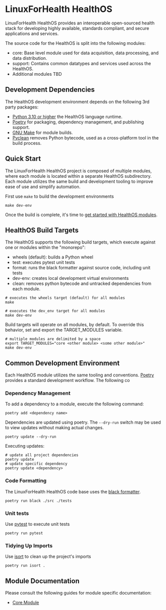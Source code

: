 # LinuxForHealth HealthOS

LinuxForHealth HealthOS provides an interoperable open-sourced health stack for developing highly available, 
standards compliant, and secure applications and services.

The source code for the HealthOS is split into the following modules:

- core: Base level module used for data acquisition, data processing, and data distribution.
- support: Contains common datatypes and services used across the HealthOS.
- Additional modules TBD

## Development Dependencies

The HealthOS development environment depends on the following 3rd party packages:

- [Python 3.10 or higher](https://www.python.org/downloads/) the HealthOS language runtime.
- [Poetry](https://python-poetry.org/) for packaging, dependency management, and publishing support.
- [GNU Make](https://www.gnu.org/software/make/) for module builds.
- [Pyclean](https://pypi.org/project/pyclean/) removes Python bytecode, used as a cross-platform tool in the build process. 

## Quick Start

The LinuxForHealth HealthOS project is composed of multiple modules, where each module is located within a separate
HealthOS subdirectory. Each module utilizes the same build and development tooling to improve ease of use and simplify
automation.

First use `make` to build the development environments

```shell
make dev-env
```

Once the build is complete, it's time to [get started with HealthOS modules](#Module-Documentation).

## HealthOS Build Targets

The HealthOS supports the following build targets, which execute against one or modules within the "monorepo":

- wheels (default): builds a Python wheel
- test: executes pytest unit tests
- format: runs the black formatter against source code, including unit tests
- dev-env: creates local development virtual environments
- clean: removes python bytecode and untracked dependencies from each module.

```shell
# executes the wheels target (default) for all modules
make 

# executes the dev_env target for all modules
make dev-env
```

Build targets will operate on all modules, by default. To override this behavior, set and export the TARGET_MODULES variable.
```shell
# multiple modules are delimited by a space
export TARGET_MODULES="core <other module> <some other module>"
make dev-env
```

## Common Development Environment
Each HealthOS module utilizes the same tooling and conventions. [Poetry](https://python-poetry.org/) provides
a standard development workflow. The following co

### Dependency Management
To add a dependency to a module, execute the following command:
```shell
poetry add <dependency name>
```

Dependencies are updated using poetry. The `--dry-run` switch may be used to view updates without making actual changes.
```shell
poetry update --dry-run
```

Executing updates:
```shell
# update all project dependencies
poetry update
# update specific dependency
poetry update <dependency>
```


### Code Formatting
The LinuxForHealth HealthOS code base uses the [black formatter](https://black.readthedocs.io/en/stable/).

```shell
poetry run black ./src ./tests
```

### Unit tests 
Use [pytest](https://docs.pytest.org/en/7.1.x/) to execute unit tests

```shell
poetry run pytest
```

### Tidying Up Imports
Use [isort](https://pycqa.github.io/isort/) to clean up the project's imports

```shell
poetry run isort .
```

## Module Documentation

Please consult the following guides for module specific documentation:

- [Core Module](./core/README.md)
